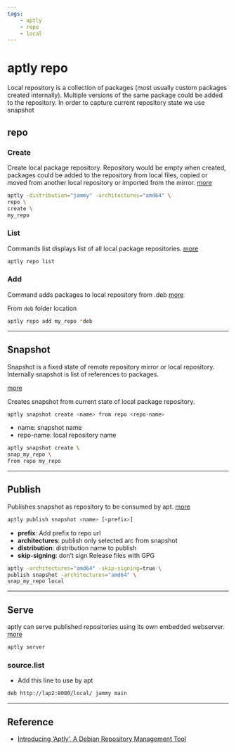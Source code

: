 ```yaml
---
tags:
    - aptly
    - repo
    - local
---
```


# aptly repo
Local repository is a collection of packages (most usually custom packages created internally). 
Multiple versions of the same package could be added to the repository. In order to capture current repository state we use snapshot

## repo
### Create
Create local package repository. Repository would be empty when created, packages could be added to the repository from local files, copied or moved from another local repository or imported from the mirror.
[more](https://www.aptly.info/doc/aptly/repo/create/)


```bash
aptly -distribution="jammy" -architectures="amd64" \
repo \
create \
my_repo
```

### List
Commands list displays list of all local package repositories.
[more](https://www.aptly.info/doc/aptly/repo/list/)

```bash
aptly repo list
```

### Add
Command adds packages to local repository from .deb
[more](https://www.aptly.info/doc/aptly/repo/add/)


From `deb` folder location

```bash
aptly repo add my_repo *deb
```     

---

## Snapshot
Snapshot is a fixed state of remote repository mirror or local repository.
Internally snapshot is list of references to packages. 

[more](https://www.aptly.info/doc/aptly/snapshot/)

Creates snapshot from current state of local package repository. 

```bash
aptly snapshot create <name> from repo <repo-name>
```
- name: snapshot name
- repo-name: local repository name


```bash
aptly snapshot create \
snap_my_repo \
from repo my_repo
```

---

## Publish
Publishes snapshot as repository to be consumed by apt. 
[more](https://www.aptly.info/doc/aptly/publish/snapshot/)

```bash
aptly publish snapshot <name> [<prefix>]
```

- **prefix**: Add prefix to repo url
- **architectures**: publish only selected arc from snapshot
- **distribution**: distribution name to publish
- **skip-signing**: don’t sign Release files with GPG

```bash title="publish with prefix"
aptly -architectures="amd64" -skip-signing=true \
publish snapshot -architectures="amd64" \
snap_my_repo local
```

---

## Serve
aptly can serve published repositories using its own embedded webserver.
[more](https://www.aptly.info/doc/aptly/serve/)

```bash
aptly server
```

### source.list
- Add this line to use by apt


```bash title="line in source.list"
deb http://lap2:8080/local/ jammy main
```

---

## Reference
- [Introducing ‘Aptly’, A Debian Repository Management Tool](https://www.unixmen.com/introducing-aptly-a-debian-repository-management-tool/)